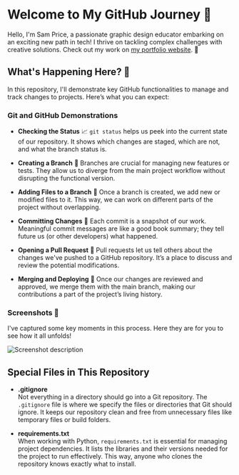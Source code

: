 # Welcome to My GitHub Journey 🐙 

Hello, I'm Sam Price, a passionate graphic design educator embarking on an exciting new path in tech! I thrive on tackling complex challenges with creative solutions. Check out my work on [my portfolio website](https://samprice26.github.io/Portfolio/). 🎨 

## What's Happening Here? 🧐 

In this repository, I'll demonstrate key GitHub functionalities to manage and track changes to projects. Here’s what you can expect:

### Git and GitHub Demonstrations 

- **Checking the Status**  📈 
  `git status` helps us peek into the current state of our repository. It shows which changes are staged, which are not, and what the branch status is.

- **Creating a Branch**  🌿 
  Branches are crucial for managing new features or tests. They allow us to diverge from the main project workflow without disrupting the functional version.

- **Adding Files to a Branch**  🍃 
  Once a branch is created, we add new or modified files to it. This way, we can work on different parts of the project without overlapping.

- **Committing Changes**  📝 
  Each commit is a snapshot of our work. Meaningful commit messages are like a good book summary; they tell future us (or other developers) what happened.

- **Opening a Pull Request**  🔄 
  Pull requests let us tell others about the changes we've pushed to a GitHub repository. It’s a place to discuss and review the potential modifications.

- **Merging and Deploying**  🚀 
  Once our changes are reviewed and approved, we merge them with the main branch, making our contributions a part of the project’s living history.

### Screenshots 📸 

I've captured some key moments in this process. Here they are for you to see how it all unfolds!

![Screenshot description](link-to-screenshot)

## Special Files in This Repository

- **.gitignore**  
  Not everything in a directory should go into a Git repository. The `.gitignore` file is where we specify the files or directories that Git should ignore. It keeps our repository clean and free from unnecessary files like temporary files or build folders.

- **requirements.txt**  
  When working with Python, `requirements.txt` is essential for managing project dependencies. It lists the libraries and their versions needed for the project to run effectively. This way, anyone who clones the repository knows exactly what to install.

